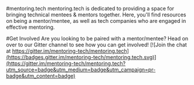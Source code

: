 #mentoring.tech
mentoring.tech is dedicated to providing a space for bringing technical mentees & mentors together. Here, you'll find resources on being a mentor/mentee, as well as tech companies who are engaged in effective mentoring.

#Get Involved
Are you looking to be paired with a mentor/mentee? Head on over to our Gitter channel to see how you can get involved!
[![Join the chat at https://gitter.im/mentoring-tech/mentoring.tech](https://badges.gitter.im/mentoring-tech/mentoring.tech.svg)](https://gitter.im/mentoring-tech/mentoring.tech?utm_source=badge&utm_medium=badge&utm_campaign=pr-badge&utm_content=badge)
